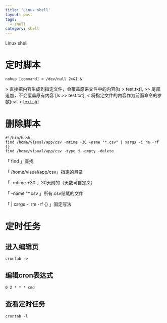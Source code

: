 ```yaml
---
title: 'Linux shell'
layout: post
tags:
  - shell
category: shell 
---
```

Linux shell.

<!--more-->

# 定时脚本

```shell
nohup [command] > /dev/null 2>&1 &
```

\> 直接把内容生成到指定文件，会覆盖原来文件中的内容[ls > test.txt],
\>> 尾部追加，不会覆盖原有内容 [ls >> test.txt],
< 将指定文件的内容作为前面命令的参数[cat < [text.sh](http://text.sh/)]

# 删除脚本

```shell
#!/bin/bash
find /home/visual/app/csv -mtime +30 -name "*.csv" | xargs -i rm -rf {}
find /home/visual/app/csv -type d -empty -delete
```

「 find 」查找

「 /home/visual/app/csv」指定的目录

「 -mtime +30 」30天前的（天数可自定义）

「 -name "*.csv 」所有.csv结尾的文件

「 | xargs -i  rm -rf {} 」固定写法



# 定时任务

## 进入编辑页

```shell
crontab -e
```



## 编辑cron表达式

```shell
0 2 * * * cmd
```



## 查看定时任务

```shell
crontab -l
```


